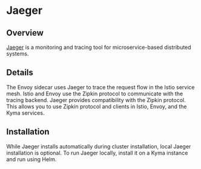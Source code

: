 # Jaeger

## Overview
[Jaeger](http://jaeger.readthedocs.io/en/latest/) is a monitoring and tracing tool for microservice-based distributed systems.

## Details
The Envoy sidecar uses Jaeger to trace the request flow in the Istio service mesh. Istio and Envoy use the Zipkin protocol to communicate with the tracing backend. Jaeger provides compatibility with the Zipkin protocol. This allows you to use Zipkin protocol and clients in Istio, Envoy, and the Kyma services.


## Installation
While Jaeger installs automatically during cluster installation, local Jaeger installation is optional. To run Jaeger locally, install it on a Kyma instance and run using Helm.
